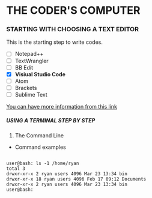 # THE CODER'S COMPUTER

 ### STARTING WITH CHOOSING A TEXT EDITOR
 
 This is the starting step to write codes.

- [ ] Notepad++
- [ ] TextWrangler
- [ ] BB Edit
- [x] **Visiual Studio Code**
- [ ] Atom
- [ ] Brackets 
- [ ] Sublime Text 

[You can have more information from this link](https://medium.com/@theoldercoder/choosing-a-text-editor-3e56f71bd636) 

##### USING A TERMINAL STEP BY STEP 

1. The Command Line
 - Command examples
 
 ```
 
user@bash: ls -1 /home/ryan
total 3
drwxr-xr-x 2 ryan users 4096 Mar 23 13:34 bin
drwxr-xr-x 18 ryan users 4096 Feb 17 09:12 Documents
drwxr-xr-x 2 ryan users 4096 Mar 23 13:34 bin
user@bash:

